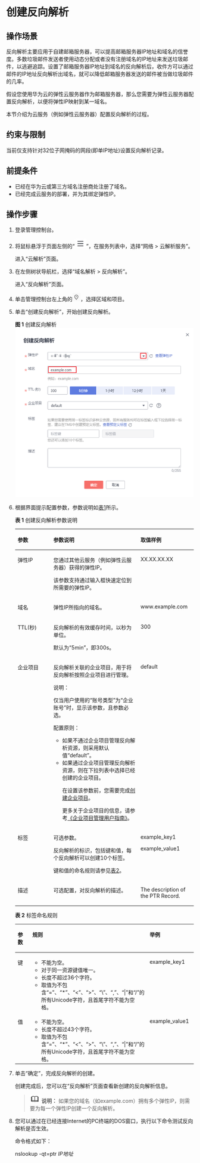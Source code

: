 # 创建反向解析<a name="zh-cn_topic_0077500015"></a>

## 操作场景<a name="section1950935285913"></a>

反向解析主要应用于自建邮箱服务器，可以提高邮箱服务器IP地址和域名的信誉度。多数垃圾邮件发送者使用动态分配或者没有注册域名的IP地址来发送垃圾邮件，以逃避追踪。设置了邮箱服务器IP地址到域名的反向解析后，收件方可以通过邮件的IP地址反向解析出域名，就可以降低邮箱服务器发送的邮件被当做垃圾邮件的几率。

假设您使用华为云的弹性云服务器作为邮箱服务器，那么您需要为弹性云服务器配置反向解析，以便将弹性IP映射到某一域名。

本节介绍为云服务（例如弹性云服务器）配置反向解析的过程。

## 约束与限制<a name="section8136551522"></a>

当前仅支持针对32位子网掩码的网段\(即单IP地址\)设置反向解析记录。

## 前提条件<a name="section1342411413431"></a>

-   已经在华为云或第三方域名注册商处注册了域名。
-   已经完成云服务的部署，并为其绑定弹性IP。

## 操作步骤<a name="section1816913155518"></a>

1.  登录管理控制台。
2.  将鼠标悬浮于页面左侧的“![](figures/service-list.jpg)”，在服务列表中，选择“网络 \> 云解析服务”。

    进入“云解析”页面。

3.  在左侧树状导航栏，选择“域名解析 \> 反向解析”。

    进入“反向解析”页面。

4.  单击管理控制台左上角的![](figures/icon-region.png)，选择区域和项目。
5.  单击“创建反向解析”，开始创建反向解析。

    **图 1**  创建反向解析<a name="fig49691017184613"></a>  
    ![](figures/创建反向解析.png "创建反向解析")

6.  根据界面提示配置参数，参数说明如[表1](#zh-cn_topic_0138290741_zh-cn_topic_0035467699_table2052132816642)所示。

    **表 1**  创建反向解析参数说明

    <a name="zh-cn_topic_0138290741_zh-cn_topic_0035467699_table2052132816642"></a>
    <table><thead align="left"><tr id="zh-cn_topic_0138290741_zh-cn_topic_0035467699_row5957484916642"><th class="cellrowborder" valign="top" width="19.99%" id="mcps1.2.4.1.1"><p id="zh-cn_topic_0138290741_zh-cn_topic_0035467699_p1063011916642"><a name="zh-cn_topic_0138290741_zh-cn_topic_0035467699_p1063011916642"></a><a name="zh-cn_topic_0138290741_zh-cn_topic_0035467699_p1063011916642"></a>参数</p>
    </th>
    <th class="cellrowborder" valign="top" width="48.75%" id="mcps1.2.4.1.2"><p id="zh-cn_topic_0138290741_zh-cn_topic_0035467699_p5573330716642"><a name="zh-cn_topic_0138290741_zh-cn_topic_0035467699_p5573330716642"></a><a name="zh-cn_topic_0138290741_zh-cn_topic_0035467699_p5573330716642"></a>参数说明</p>
    </th>
    <th class="cellrowborder" valign="top" width="31.259999999999998%" id="mcps1.2.4.1.3"><p id="zh-cn_topic_0138290741_zh-cn_topic_0035467699_p1810404816642"><a name="zh-cn_topic_0138290741_zh-cn_topic_0035467699_p1810404816642"></a><a name="zh-cn_topic_0138290741_zh-cn_topic_0035467699_p1810404816642"></a>取值样例</p>
    </th>
    </tr>
    </thead>
    <tbody><tr id="zh-cn_topic_0138290741_zh-cn_topic_0035467699_row2871871016642"><td class="cellrowborder" valign="top" width="19.99%" headers="mcps1.2.4.1.1 "><p id="zh-cn_topic_0138290741_zh-cn_topic_0035467699_p4451420716642"><a name="zh-cn_topic_0138290741_zh-cn_topic_0035467699_p4451420716642"></a><a name="zh-cn_topic_0138290741_zh-cn_topic_0035467699_p4451420716642"></a>弹性IP</p>
    </td>
    <td class="cellrowborder" valign="top" width="48.75%" headers="mcps1.2.4.1.2 "><p id="zh-cn_topic_0138290741_p19766855214631"><a name="zh-cn_topic_0138290741_p19766855214631"></a><a name="zh-cn_topic_0138290741_p19766855214631"></a>您通过其他云服务（例如弹性云服务器）获得的弹性IP。</p>
    <p id="zh-cn_topic_0138290741_p2086314992410"><a name="zh-cn_topic_0138290741_p2086314992410"></a><a name="zh-cn_topic_0138290741_p2086314992410"></a>该参数支持通过输入框快速定位到所需要的弹性IP。</p>
    </td>
    <td class="cellrowborder" valign="top" width="31.259999999999998%" headers="mcps1.2.4.1.3 "><p id="zh-cn_topic_0138290741_zh-cn_topic_0035467699_p6704856616642"><a name="zh-cn_topic_0138290741_zh-cn_topic_0035467699_p6704856616642"></a><a name="zh-cn_topic_0138290741_zh-cn_topic_0035467699_p6704856616642"></a>XX.XX.XX.XX</p>
    </td>
    </tr>
    <tr id="zh-cn_topic_0138290741_zh-cn_topic_0035467699_row6656618516642"><td class="cellrowborder" valign="top" width="19.99%" headers="mcps1.2.4.1.1 "><p id="zh-cn_topic_0138290741_zh-cn_topic_0035467699_p2315189616642"><a name="zh-cn_topic_0138290741_zh-cn_topic_0035467699_p2315189616642"></a><a name="zh-cn_topic_0138290741_zh-cn_topic_0035467699_p2315189616642"></a>域名</p>
    </td>
    <td class="cellrowborder" valign="top" width="48.75%" headers="mcps1.2.4.1.2 "><p id="zh-cn_topic_0138290741_zh-cn_topic_0035467699_p4185944320320"><a name="zh-cn_topic_0138290741_zh-cn_topic_0035467699_p4185944320320"></a><a name="zh-cn_topic_0138290741_zh-cn_topic_0035467699_p4185944320320"></a>弹性IP所指向的域名。</p>
    </td>
    <td class="cellrowborder" valign="top" width="31.259999999999998%" headers="mcps1.2.4.1.3 "><p id="zh-cn_topic_0138290741_zh-cn_topic_0035467699_p3223566516642"><a name="zh-cn_topic_0138290741_zh-cn_topic_0035467699_p3223566516642"></a><a name="zh-cn_topic_0138290741_zh-cn_topic_0035467699_p3223566516642"></a>www.example.com</p>
    </td>
    </tr>
    <tr id="zh-cn_topic_0138290741_zh-cn_topic_0035467699_row2168553016642"><td class="cellrowborder" valign="top" width="19.99%" headers="mcps1.2.4.1.1 "><p id="zh-cn_topic_0138290741_zh-cn_topic_0035467699_p1169746616642"><a name="zh-cn_topic_0138290741_zh-cn_topic_0035467699_p1169746616642"></a><a name="zh-cn_topic_0138290741_zh-cn_topic_0035467699_p1169746616642"></a>TTL(秒)</p>
    </td>
    <td class="cellrowborder" valign="top" width="48.75%" headers="mcps1.2.4.1.2 "><p id="zh-cn_topic_0138290741_zh-cn_topic_0035467699_p12484891202715"><a name="zh-cn_topic_0138290741_zh-cn_topic_0035467699_p12484891202715"></a><a name="zh-cn_topic_0138290741_zh-cn_topic_0035467699_p12484891202715"></a>反向解析的有效缓存时间，以秒为单位。</p>
    <p id="zh-cn_topic_0138290741_p57181144162444"><a name="zh-cn_topic_0138290741_p57181144162444"></a><a name="zh-cn_topic_0138290741_p57181144162444"></a>默认为“5min”，即300s。</p>
    </td>
    <td class="cellrowborder" valign="top" width="31.259999999999998%" headers="mcps1.2.4.1.3 "><p id="zh-cn_topic_0138290741_zh-cn_topic_0035467699_p4164391116642"><a name="zh-cn_topic_0138290741_zh-cn_topic_0035467699_p4164391116642"></a><a name="zh-cn_topic_0138290741_zh-cn_topic_0035467699_p4164391116642"></a>300</p>
    </td>
    </tr>
    <tr id="row086339104914"><td class="cellrowborder" valign="top" width="19.99%" headers="mcps1.2.4.1.1 "><p id="p78642492314"><a name="p78642492314"></a><a name="p78642492314"></a>企业项目</p>
    </td>
    <td class="cellrowborder" valign="top" width="48.75%" headers="mcps1.2.4.1.2 "><p id="p1121115222127"><a name="p1121115222127"></a><a name="p1121115222127"></a>反向解析关联的企业项目，用于将反向解析按照企业项目进行管理。</p>
    <div class="note" id="note16327534163315"><a name="note16327534163315"></a><a name="note16327534163315"></a><span class="notetitle"> 说明： </span><div class="notebody"><p id="zh-cn_topic_0035467702_p132813413310"><a name="zh-cn_topic_0035467702_p132813413310"></a><a name="zh-cn_topic_0035467702_p132813413310"></a>仅当用户使用的“账号类型”为“企业账号”时，显示该参数，且参数必选。</p>
    </div></div>
    <p id="p1775112323310"><a name="p1775112323310"></a><a name="p1775112323310"></a>配置原则：</p>
    <a name="ul1658222152111"></a><a name="ul1658222152111"></a><ul id="ul1658222152111"><li>如果不通过企业项目管理反向解析资源，则采用默认值“default”。</li><li>如果通过企业项目管理反向解析资源，则在下拉列表中选择已经创建的企业项目。<p id="p1159845914355"><a name="p1159845914355"></a><a name="p1159845914355"></a>在设置该参数前，您需要完成<a href="https://support.huaweicloud.com/usermanual-em/zh-cn_topic_0108763964.html" target="_blank" rel="noopener noreferrer">创建企业项目</a>。</p>
    <p id="p126542818294"><a name="p126542818294"></a><a name="p126542818294"></a>更多关于企业项目的信息，请参考<a href="https://support.huaweicloud.com/usermanual-em/em_am_0006.html" target="_blank" rel="noopener noreferrer">《企业项目管理用户指南》</a>。</p>
    </li></ul>
    </td>
    <td class="cellrowborder" valign="top" width="31.259999999999998%" headers="mcps1.2.4.1.3 "><p id="p1686416498320"><a name="p1686416498320"></a><a name="p1686416498320"></a>default</p>
    </td>
    </tr>
    <tr id="zh-cn_topic_0138290741_row273617193297"><td class="cellrowborder" valign="top" width="19.99%" headers="mcps1.2.4.1.1 "><p id="zh-cn_topic_0138290741_p5738419102911"><a name="zh-cn_topic_0138290741_p5738419102911"></a><a name="zh-cn_topic_0138290741_p5738419102911"></a>标签</p>
    </td>
    <td class="cellrowborder" valign="top" width="48.75%" headers="mcps1.2.4.1.2 "><p id="zh-cn_topic_0138290741_p1839961732214"><a name="zh-cn_topic_0138290741_p1839961732214"></a><a name="zh-cn_topic_0138290741_p1839961732214"></a>可选参数。</p>
    <p id="zh-cn_topic_0138290741_p640091716224"><a name="zh-cn_topic_0138290741_p640091716224"></a><a name="zh-cn_topic_0138290741_p640091716224"></a>反向解析的标识，包括键和值，每个反向解析可以创建10个标签。</p>
    <p id="zh-cn_topic_0138290741_p8401121711229"><a name="zh-cn_topic_0138290741_p8401121711229"></a><a name="zh-cn_topic_0138290741_p8401121711229"></a>键和值的命名规则请参见<a href="#zh-cn_topic_0138290741_table1393932617253">表2</a>。</p>
    </td>
    <td class="cellrowborder" valign="top" width="31.259999999999998%" headers="mcps1.2.4.1.3 "><p id="zh-cn_topic_0138290741_p94761455155619"><a name="zh-cn_topic_0138290741_p94761455155619"></a><a name="zh-cn_topic_0138290741_p94761455155619"></a>example_key1</p>
    <p id="zh-cn_topic_0138290741_p165896220231"><a name="zh-cn_topic_0138290741_p165896220231"></a><a name="zh-cn_topic_0138290741_p165896220231"></a>example_value1</p>
    </td>
    </tr>
    <tr id="zh-cn_topic_0138290741_zh-cn_topic_0035467699_row3925088716642"><td class="cellrowborder" valign="top" width="19.99%" headers="mcps1.2.4.1.1 "><p id="zh-cn_topic_0138290741_zh-cn_topic_0035467699_p2520529816642"><a name="zh-cn_topic_0138290741_zh-cn_topic_0035467699_p2520529816642"></a><a name="zh-cn_topic_0138290741_zh-cn_topic_0035467699_p2520529816642"></a>描述</p>
    </td>
    <td class="cellrowborder" valign="top" width="48.75%" headers="mcps1.2.4.1.2 "><p id="zh-cn_topic_0138290741_p2953836818442"><a name="zh-cn_topic_0138290741_p2953836818442"></a><a name="zh-cn_topic_0138290741_p2953836818442"></a>可选配置，对反向解析的描述。</p>
    </td>
    <td class="cellrowborder" valign="top" width="31.259999999999998%" headers="mcps1.2.4.1.3 "><p id="zh-cn_topic_0138290741_zh-cn_topic_0035467699_p1572349716642"><a name="zh-cn_topic_0138290741_zh-cn_topic_0035467699_p1572349716642"></a><a name="zh-cn_topic_0138290741_zh-cn_topic_0035467699_p1572349716642"></a>The description of the PTR Record.</p>
    </td>
    </tr>
    </tbody>
    </table>

    **表 2**  标签命名规则

    <a name="zh-cn_topic_0138290741_table1393932617253"></a>
    <table><thead align="left"><tr id="zh-cn_topic_0138290741_zh-cn_topic_0198961893_row72901535141713"><th class="cellrowborder" valign="top" width="18.181818181818183%" id="mcps1.2.4.1.1"><p id="zh-cn_topic_0138290741_zh-cn_topic_0198961893_p132908358173"><a name="zh-cn_topic_0138290741_zh-cn_topic_0198961893_p132908358173"></a><a name="zh-cn_topic_0138290741_zh-cn_topic_0198961893_p132908358173"></a>参数</p>
    </th>
    <th class="cellrowborder" valign="top" width="50.505050505050505%" id="mcps1.2.4.1.2"><p id="zh-cn_topic_0138290741_zh-cn_topic_0198961893_p1629093517175"><a name="zh-cn_topic_0138290741_zh-cn_topic_0198961893_p1629093517175"></a><a name="zh-cn_topic_0138290741_zh-cn_topic_0198961893_p1629093517175"></a>规则</p>
    </th>
    <th class="cellrowborder" valign="top" width="31.313131313131315%" id="mcps1.2.4.1.3"><p id="zh-cn_topic_0138290741_zh-cn_topic_0198961893_p32901635141714"><a name="zh-cn_topic_0138290741_zh-cn_topic_0198961893_p32901635141714"></a><a name="zh-cn_topic_0138290741_zh-cn_topic_0198961893_p32901635141714"></a>举例</p>
    </th>
    </tr>
    </thead>
    <tbody><tr id="zh-cn_topic_0138290741_zh-cn_topic_0198961893_row52906354176"><td class="cellrowborder" valign="top" width="18.181818181818183%" headers="mcps1.2.4.1.1 "><p id="zh-cn_topic_0138290741_zh-cn_topic_0198961893_p122901235111715"><a name="zh-cn_topic_0138290741_zh-cn_topic_0198961893_p122901235111715"></a><a name="zh-cn_topic_0138290741_zh-cn_topic_0198961893_p122901235111715"></a>键</p>
    </td>
    <td class="cellrowborder" valign="top" width="50.505050505050505%" headers="mcps1.2.4.1.2 "><a name="zh-cn_topic_0138290741_zh-cn_topic_0198961893_ul46253231183"></a><a name="zh-cn_topic_0138290741_zh-cn_topic_0198961893_ul46253231183"></a><ul id="zh-cn_topic_0138290741_zh-cn_topic_0198961893_ul46253231183"><li>不能为空。</li><li>对于同一资源键值唯一。</li><li>长度不超过36个字符。</li><li>取值为不包含“=”、“*”、“&lt;”、“&gt;”、“\”、“,”、“|”和“/”的所有Unicode字符，且首尾字符不能为空格。</li></ul>
    </td>
    <td class="cellrowborder" valign="top" width="31.313131313131315%" headers="mcps1.2.4.1.3 "><p id="zh-cn_topic_0138290741_zh-cn_topic_0198961893_p12290163511720"><a name="zh-cn_topic_0138290741_zh-cn_topic_0198961893_p12290163511720"></a><a name="zh-cn_topic_0138290741_zh-cn_topic_0198961893_p12290163511720"></a>example_key1</p>
    </td>
    </tr>
    <tr id="zh-cn_topic_0138290741_zh-cn_topic_0198961893_row132900355172"><td class="cellrowborder" valign="top" width="18.181818181818183%" headers="mcps1.2.4.1.1 "><p id="zh-cn_topic_0138290741_zh-cn_topic_0198961893_p152901635181712"><a name="zh-cn_topic_0138290741_zh-cn_topic_0198961893_p152901635181712"></a><a name="zh-cn_topic_0138290741_zh-cn_topic_0198961893_p152901635181712"></a>值</p>
    </td>
    <td class="cellrowborder" valign="top" width="50.505050505050505%" headers="mcps1.2.4.1.2 "><a name="zh-cn_topic_0138290741_zh-cn_topic_0198961893_ul19648123161815"></a><a name="zh-cn_topic_0138290741_zh-cn_topic_0198961893_ul19648123161815"></a><ul id="zh-cn_topic_0138290741_zh-cn_topic_0198961893_ul19648123161815"><li>不能为空。</li><li>长度不超过43个字符。</li><li>取值为不包含“=”、“*”、“&lt;”、“&gt;”、“\”、“,”、“|”和“/”的所有Unicode字符，且首尾字符不能为空格。</li></ul>
    </td>
    <td class="cellrowborder" valign="top" width="31.313131313131315%" headers="mcps1.2.4.1.3 "><p id="zh-cn_topic_0138290741_zh-cn_topic_0198961893_p62904352179"><a name="zh-cn_topic_0138290741_zh-cn_topic_0198961893_p62904352179"></a><a name="zh-cn_topic_0138290741_zh-cn_topic_0198961893_p62904352179"></a>example_value1</p>
    </td>
    </tr>
    </tbody>
    </table>

7.  单击“确定”，完成反向解析的创建。

    创建完成后，您可以在“反向解析”页面查看新创建的反向解析信息。

    >![](public_sys-resources/icon-note.gif) **说明：** 
    >如果您的域名（如example.com）拥有多个弹性IP，则需要为每一个弹性IP创建一个反向解析。

8.  您可以通过在已经连接Internet的PC终端的DOS窗口，执行以下命令测试反向解析是否生效。

    命令格式如下：

    nslookup -qt=ptr  _IP地址_


